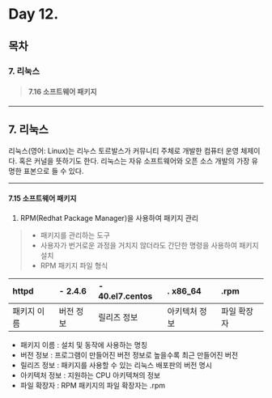 # Day 12.

## 목차
 
### 7. 리눅스

> #### 7.16 소프트웨어 패키지


------------
 
 
## 7. 리눅스
 
 
리눅스(영어: Linux)는 리누스 토르발스가 커뮤니티 주체로 개발한 컴퓨터 운영 체제이다. 혹은 커널을 뜻하기도 한다. 리눅스는 자유 소프트웨어와 오픈 소스 개발의 가장 유명한 표본으로 들 수 있다.


 ------------

 
 #### 7.15 소프트웨어 패키지

1. RPM(Redhat Package Manager)을 사용하여 패키지 관리
> * 패키지를 관리하는 도구
> * 사용자가 번거로운 과정을 거치지 않더라도 간단한 명령을 사용하여 패키지 설치
> * RPM 패키지 파일 형식


|httpd|- 2.4.6|- 40.el7.centos|. x86_64|.rpm|
|:---|:---|:---|:---|:---|
|패키지 이름|버전 정보|릴리즈 정보|아키텍처 정보|파일 확장자|


* 패키지 이름 : 설치 및 동작에 사용하는 명칭
* 버전 정보 : 프로그램이 만들어진 버전 정보로 높을수록 최근 만들어진 버전
* 릴리즈 정보 : 패키지를 사용할 수 있는 리눅스 배포판의 버전 명시
* 아키텍처 정보 : 지원하는 CPU 아키텍쳐의 정보
* 파일 확장자 : RPM 패키지의 파일 확장자는 .rpm



